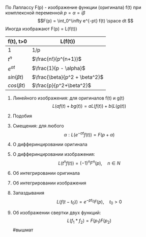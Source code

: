 По Лаплассу F(p) - изображение функции (оригинала) f(t) при комплексной переменной $p = \alpha = i\beta$
$$F(p) = \int_0^\infty e^{-pt} f(t) \space dt $$
Иногда изображают F(p) = L(f(t))

| f(t), t>0      | L(f(t))                       |
| -------------- | ----------------------------- |
| 1              | 1/p                           |
| $t^n$          | $\frac{n!}{p^{n+1}}$          |
| $e^{\alpha t}$ | $\frac{1}{p - \alpha}$        |
| $sin(\beta t)$ | $\frac{\beta}{p^2 + \beta^2}$ |
| $cos(\beta t)$ | $\frac{p}{p^2+\beta^2}$       |

1) Линейного изображения: для оригиналов f(t) и g(t) $$L(af(t) + bg(t))=aL(f(t)) + b(L(g(t))$$
2) Подобия
   
3) Смещения: для любого $$\alpha: L(e^{-\alpha t}f(t)) = F(p + \alpha)$$
4) О дифферинцировании оригинала
5) О дифферинцировании изображения: $$L(t^n f(t)) = (-1)^nF^n(p), \quad n \in N$$
6) Об интегрировании оригинала
7) Об интегрировании изображения
8) Запаздывания $$L(f(t - t_0)) = e^{-pt_0} F(p),\quad t_0>0$$
9) Об изображении свертки двух функций: $$L(f_1 * f_2) = F(p_1)F(p_2)$$
#вышмат 